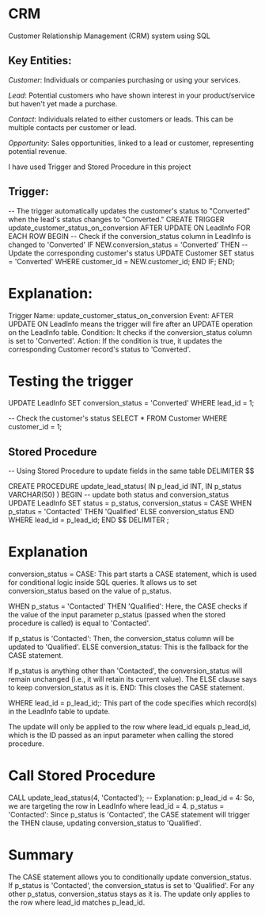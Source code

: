 # CRM
Customer Relationship Management (CRM) system using SQL
## Key Entities:
*Customer*: Individuals or companies purchasing or using your services.

*Lead*: Potential customers who have shown interest in your product/service but haven't yet made a purchase.

*Contact*: Individuals related to either customers or leads. This can be multiple contacts per customer or lead.

*Opportunity*: Sales opportunities, linked to a lead or customer, representing potential revenue.

I have used Trigger and Stored Procedure in this project

## Trigger:
-- The trigger automatically updates the customer's status to "Converted" when the lead's status changes to "Converted."
CREATE TRIGGER update_customer_status_on_conversion
AFTER UPDATE ON LeadInfo
FOR EACH ROW
BEGIN
    -- Check if the conversion_status column in LeadInfo is changed to 'Converted'
    IF NEW.conversion_status = 'Converted' THEN
        -- Update the corresponding customer's status
        UPDATE Customer
        SET status = 'Converted'
        WHERE customer_id = NEW.customer_id;
    END IF;
END;
# Explanation:
Trigger Name: update_customer_status_on_conversion
Event: AFTER UPDATE ON LeadInfo means the trigger will fire after an UPDATE operation on the LeadInfo table.
Condition: It checks if the conversion_status column is set to 'Converted'.
Action: If the condition is true, it updates the corresponding Customer record's status to 'Converted'.
# Testing the trigger
UPDATE LeadInfo
SET conversion_status = 'Converted'
WHERE lead_id = 1;

-- Check the customer's status
SELECT * FROM Customer WHERE customer_id = 1;

## Stored Procedure
-- Using Stored Procedure to update fields in the same table 
DELIMITER $$

CREATE PROCEDURE update_lead_status(
    IN p_lead_id INT,
    IN p_status VARCHAR(50)
)
BEGIN
    -- update both status and conversion_status
    UPDATE LeadInfo
    SET status = p_status,
        conversion_status = CASE 
                               WHEN p_status = 'Contacted' THEN 'Qualified'
                               ELSE conversion_status
                            END
    WHERE lead_id = p_lead_id;
END $$
DELIMITER ;
# Explanation
conversion_status = CASE:
This part starts a CASE statement, which is used for conditional logic inside SQL queries. It allows us to set conversion_status based on the value of p_status.

WHEN p_status = 'Contacted' THEN 'Qualified':
Here, the CASE checks if the value of the input parameter p_status (passed when the stored procedure is called) is equal to 'Contacted'.

If p_status is 'Contacted': Then, the conversion_status column will be updated to 'Qualified'.
ELSE conversion_status:
This is the fallback for the CASE statement.

If p_status is anything other than 'Contacted', the conversion_status will remain unchanged (i.e., it will retain its current value). The ELSE clause says to keep conversion_status as it is.
END:
This closes the CASE statement.

WHERE lead_id = p_lead_id;:
This part of the code specifies which record(s) in the LeadInfo table to update.

The update will only be applied to the row where lead_id equals p_lead_id, which is the ID passed as an input parameter when calling the stored procedure.

# Call Stored Procedure
CALL update_lead_status(4, 'Contacted');
-- Explanation:
p_lead_id = 4: So, we are targeting the row in LeadInfo where lead_id = 4.
p_status = 'Contacted': Since p_status is 'Contacted', the CASE statement will trigger the THEN clause, updating conversion_status to 'Qualified'.
# Summary
The CASE statement allows you to conditionally update conversion_status.
If p_status is 'Contacted', the conversion_status is set to 'Qualified'.
For any other p_status, conversion_status stays as it is.
The update only applies to the row where lead_id matches p_lead_id.
